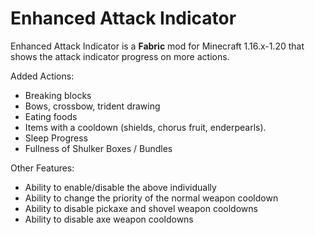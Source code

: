# Enhanced Attack Indicator

Enhanced Attack Indicator is a **Fabric** mod for Minecraft 1.16.x-1.20 that shows the attack indicator progress on more actions.

Added Actions:
* Breaking blocks
* Bows, crossbow, trident drawing
* Eating foods
* Items with a cooldown (shields, chorus fruit, enderpearls).
* Sleep Progress
* Fullness of Shulker Boxes / Bundles

Other Features:
* Ability to enable/disable the above individually
* Ability to change the priority of the normal weapon cooldown
* Ability to disable pickaxe and shovel weapon cooldowns
* Ability to disable axe weapon cooldowns
